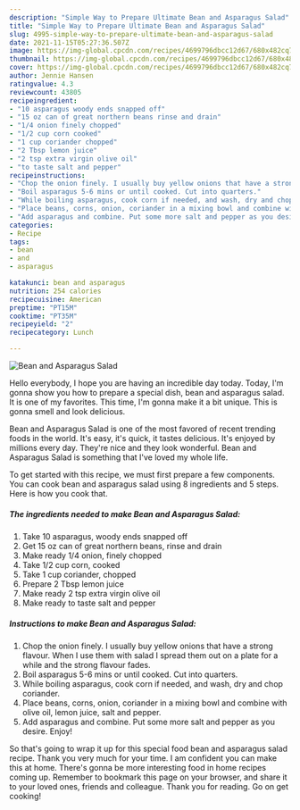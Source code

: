 ```yaml
---
description: "Simple Way to Prepare Ultimate Bean and Asparagus Salad"
title: "Simple Way to Prepare Ultimate Bean and Asparagus Salad"
slug: 4995-simple-way-to-prepare-ultimate-bean-and-asparagus-salad
date: 2021-11-15T05:27:36.507Z
image: https://img-global.cpcdn.com/recipes/4699796dbcc12d67/680x482cq70/bean-and-asparagus-salad-recipe-main-photo.jpg
thumbnail: https://img-global.cpcdn.com/recipes/4699796dbcc12d67/680x482cq70/bean-and-asparagus-salad-recipe-main-photo.jpg
cover: https://img-global.cpcdn.com/recipes/4699796dbcc12d67/680x482cq70/bean-and-asparagus-salad-recipe-main-photo.jpg
author: Jennie Hansen
ratingvalue: 4.3
reviewcount: 43805
recipeingredient:
- "10 asparagus woody ends snapped off"
- "15 oz can of great northern beans rinse and drain"
- "1/4 onion finely chopped"
- "1/2 cup corn cooked"
- "1 cup coriander chopped"
- "2 Tbsp lemon juice"
- "2 tsp extra virgin olive oil"
- "to taste salt and pepper"
recipeinstructions:
- "Chop the onion finely. I usually buy yellow onions that have a strong flavour. When I use them with salad I spread them out on a plate for a while and the strong flavour fades."
- "Boil asparagus 5-6 mins or until cooked. Cut into quarters."
- "While boiling asparagus, cook corn if needed, and wash, dry and chop coriander."
- "Place beans, corns, onion, coriander in a mixing bowl and combine with olive oil, lemon juice, salt and pepper."
- "Add asparagus and combine. Put some more salt and pepper as you desire. Enjoy!"
categories:
- Recipe
tags:
- bean
- and
- asparagus

katakunci: bean and asparagus 
nutrition: 254 calories
recipecuisine: American
preptime: "PT15M"
cooktime: "PT35M"
recipeyield: "2"
recipecategory: Lunch

---
```



![Bean and Asparagus Salad](https://img-global.cpcdn.com/recipes/4699796dbcc12d67/680x482cq70/bean-and-asparagus-salad-recipe-main-photo.jpg)

Hello everybody, I hope you are having an incredible day today. Today, I'm gonna show you how to prepare a special dish, bean and asparagus salad. It is one of my favorites. This time, I'm gonna make it a bit unique. This is gonna smell and look delicious.



Bean and Asparagus Salad is one of the most favored of recent trending foods in the world. It's easy, it's quick, it tastes delicious. It's enjoyed by millions every day. They're nice and they look wonderful. Bean and Asparagus Salad is something that I've loved my whole life.


To get started with this recipe, we must first prepare a few components. You can cook bean and asparagus salad using 8 ingredients and 5 steps. Here is how you cook that.

<!--inarticleads1-->

##### The ingredients needed to make Bean and Asparagus Salad:

1. Take 10 asparagus, woody ends snapped off
1. Get 15 oz can of great northern beans, rinse and drain
1. Make ready 1/4 onion, finely chopped
1. Take 1/2 cup corn, cooked
1. Take 1 cup coriander, chopped
1. Prepare 2 Tbsp lemon juice
1. Make ready 2 tsp extra virgin olive oil
1. Make ready to taste salt and pepper




<!--inarticleads2-->

##### Instructions to make Bean and Asparagus Salad:

1. Chop the onion finely. I usually buy yellow onions that have a strong flavour. When I use them with salad I spread them out on a plate for a while and the strong flavour fades.
1. Boil asparagus 5-6 mins or until cooked. Cut into quarters.
1. While boiling asparagus, cook corn if needed, and wash, dry and chop coriander.
1. Place beans, corns, onion, coriander in a mixing bowl and combine with olive oil, lemon juice, salt and pepper.
1. Add asparagus and combine. Put some more salt and pepper as you desire. Enjoy!




So that's going to wrap it up for this special food bean and asparagus salad recipe. Thank you very much for your time. I am confident you can make this at home. There's gonna be more interesting food in home recipes coming up. Remember to bookmark this page on your browser, and share it to your loved ones, friends and colleague. Thank you for reading. Go on get cooking!
